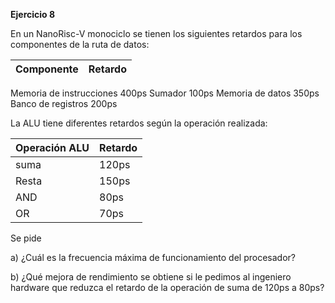 **Ejercicio 8**

En un NanoRisc-V monociclo se tienen los siguientes retardos para los componentes de la ruta de datos:

|Componente| 	Retardo|
|--|--|
Memoria de instrucciones 	400ps
Sumador 	100ps
Memoria de datos 	350ps
Banco de registros 	200ps

La ALU tiene diferentes retardos según la operación realizada:

|Operación ALU| 	Retardo|
|--|--|
|suma| 	120ps|
|Resta| 	150ps|
|AND |	80ps|
|OR |	70ps|

Se pide

a) ¿Cuál es la frecuencia máxima de funcionamiento del procesador?

b) ¿Qué mejora de rendimiento se obtiene si le pedimos al ingeniero hardware que reduzca el retardo de la operación de suma de 120ps a 80ps?
